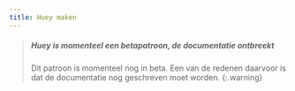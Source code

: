 ```yaml
---
title: Huey maken
---
```


> ##### Huey is momenteel een betapatroon, de documentatie ontbreekt
> 
> Dit patroon is momenteel nog in beta. Een van de redenen daarvoor is dat de documentatie nog geschreven moet worden. {:.warning}